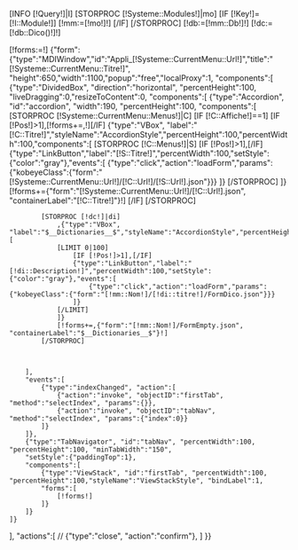 [INFO [!Query!]|I]
[STORPROC [!Systeme::Modules!]|mo]
	[IF [!Key!]=[!I::Module!]]
		[!mm:=[!mo!]!]
	[/IF]
[/STORPROC]
[!db:=[!mm::Db!]!]
[!dc:=[!db::Dico()!]!]

[!forms:=!]
{"form":{"type":"MDIWindow","id":"Appli_[!Systeme::CurrentMenu::Url!]","title":"[!Systeme::CurrentMenu::Titre!]", 
"height":650,"width":1100,"popup":"free","localProxy":1,
"components":[
	{"type":"DividedBox", "direction":"horizontal", "percentHeight":100, "liveDragging":0,"resizeToContent":0,
	"components":[
		{"type":"Accordion", "id":"accordion", "width":190, "percentHeight":100,
		"components":[
			[STORPROC [!Systeme::CurrentMenu::Menus!]|C]
				[IF [!C::Affiche!]==1]
					[IF [!Pos!]>1],[!forms+=,!][/IF]
					{"type":"VBox", "label":"[!C::Titre!]","styleName":"AccordionStyle","percentHeight":100,"percentWidth":100,"components":[
						[STORPROC [!C::Menus!]|S]
							[IF [!Pos!]>1],[/IF]
							{"type":"LinkButton","label":"[!S::Titre!]","percentWidth":100,"setStyle":{"color":"gray"},"events":[
								{"type":"click","action":"loadForm","params":{"kobeyeClass":{"form":"[!Systeme::CurrentMenu::Url!]/[!C::Url!]/[!S::Url!].json"}}}
							]}
						[/STORPROC]
					]}
					[!forms+={"form":"[!Systeme::CurrentMenu::Url!]/[!C::Url!].json", "containerLabel":"[!C::Titre!]"}!]
				[/IF]
			[/STORPROC]
			
			[STORPROC [!dc!]|di]
				,{"type":"VBox", "label":"$__Dictionaries__$","styleName":"AccordionStyle","percentHeight":100,"percentWidth":100,"components":[
				[LIMIT 0|100]
					[IF [!Pos!]>1],[/IF]
					{"type":"LinkButton","label":"[!di::Description!]","percentWidth":100,"setStyle":{"color":"gray"},"events":[
						{"type":"click","action":"loadForm","params":{"kobeyeClass":{"form":"[!mm::Nom!]/[!di::titre!]/FormDico.json"}}}
					]}
				[/LIMIT]
				]}			
				[!forms+=,{"form":"[!mm::Nom!]/FormEmpty.json", "containerLabel":"$__Dictionaries__$"}!]
			[/STORPROC]
			
			
			
		],
		"events":[
			{"type":"indexChanged", "action":[
				{"action":"invoke", "objectID":"firstTab", "method":"selectIndex", "params":{}},
				{"action":"invoke", "objectID":"tabNav", "method":"selectIndex", "params":{"index":0}}
			]}
		]},
		{"type":"TabNavigator", "id":"tabNav", "percentWidth":100, "percentHeight":100, "minTabWidth":"150",
		"setStyle":{"paddingTop":1},
		"components":[
			{"type":"ViewStack", "id":"firstTab", "percentWidth":100, "percentHeight":100,"styleName":"ViewStackStyle", "bindLabel":1,
			"forms":[
				[!forms!]
			]}
		]}
	]}
],
"actions":[
//	{"type":"close", "action":"confirm"},
]
}}
